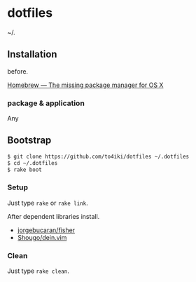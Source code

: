 dotfiles
========

~/.

## Installation

before.

[Homebrew — The missing package manager for OS X](http://brew.sh/)

### package & application
Any

## Bootstrap

```bash
$ git clone https://github.com/to4iki/dotfiles ~/.dotfiles
$ cd ~/.dotfiles
$ rake boot
```

### Setup
Just type `rake` or `rake link`.

After dependent libraries install.
- [jorgebucaran/fisher](https://github.com/jorgebucaran/fisher)
- [Shougo/dein.vim](https://github.com/Shougo/dein.vim)

### Clean
Just type `rake clean`.
